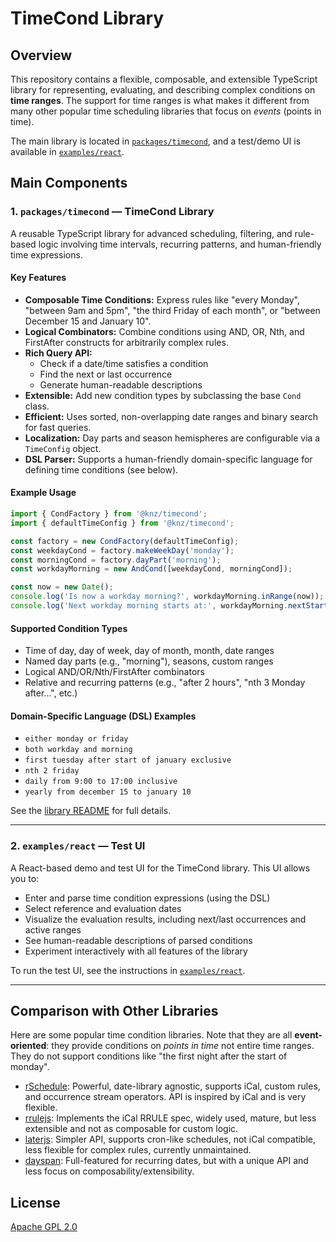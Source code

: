 # TimeCond Library

## Overview

This repository contains a flexible, composable, and extensible TypeScript library for representing, evaluating, and describing complex conditions on **time ranges**. The support for time ranges is what makes it different from many other popular time scheduling libraries that focus on _events_ (points in time).

The main library is located in [`packages/timecond`](./packages/timecond), and a test/demo UI is available in [`examples/react`](./examples/react).

## Main Components

### 1. `packages/timecond` — TimeCond Library

A reusable TypeScript library for advanced scheduling, filtering, and rule-based logic involving time intervals, recurring patterns, and human-friendly time expressions.

#### **Key Features**

- **Composable Time Conditions:** Express rules like "every Monday", "between 9am and 5pm", "the third Friday of each month", or "between December 15 and January 10".
- **Logical Combinators:** Combine conditions using AND, OR, Nth, and FirstAfter constructs for arbitrarily complex rules.
- **Rich Query API:**
  - Check if a date/time satisfies a condition
  - Find the next or last occurrence
  - Generate human-readable descriptions
- **Extensible:** Add new condition types by subclassing the base `Cond` class.
- **Efficient:** Uses sorted, non-overlapping date ranges and binary search for fast queries.
- **Localization:** Day parts and season hemispheres are configurable via a `TimeConfig` object.
- **DSL Parser:** Supports a human-friendly domain-specific language for defining time conditions (see below).

#### **Example Usage**

```ts
import { CondFactory } from '@knz/timecond';
import { defaultTimeConfig } from '@knz/timecond';

const factory = new CondFactory(defaultTimeConfig);
const weekdayCond = factory.makeWeekDay('monday');
const morningCond = factory.dayPart('morning');
const workdayMorning = new AndCond([weekdayCond, morningCond]);

const now = new Date();
console.log('Is now a workday morning?', workdayMorning.inRange(now));
console.log('Next workday morning starts at:', workdayMorning.nextStart(now));
```

#### **Supported Condition Types**

- Time of day, day of week, day of month, month, date ranges
- Named day parts (e.g., "morning"), seasons, custom ranges
- Logical AND/OR/Nth/FirstAfter combinators
- Relative and recurring patterns (e.g., "after 2 hours", "nth 3 Monday after...", etc.)

#### **Domain-Specific Language (DSL) Examples**

- `either monday or friday`
- `both workday and morning`
- `first tuesday after start of january exclusive`
- `nth 2 friday`
- `daily from 9:00 to 17:00 inclusive`
- `yearly from december 15 to january 10`

See the [library README](./packages/timecond/README.md) for full details.

---

### 2. `examples/react` — Test UI

A React-based demo and test UI for the TimeCond library. This UI allows you to:

- Enter and parse time condition expressions (using the DSL)
- Select reference and evaluation dates
- Visualize the evaluation results, including next/last occurrences and active ranges
- See human-readable descriptions of parsed conditions
- Experiment interactively with all features of the library

To run the test UI, see the instructions in [`examples/react`](./examples/react).

---

## Comparison with Other Libraries

Here are some popular time condition libraries. Note that they are all **event-oriented**: they provide conditions on _points in time_ not entire time ranges. They do not support conditions like "the first night after the start of monday".

- [rSchedule](https://github.com/jorroll/rschedule): Powerful, date-library agnostic, supports iCal, custom rules, and occurrence stream operators. API is inspired by iCal and is very flexible.
- [rrulejs](https://github.com/jakubroztocil/rrule): Implements the iCal RRULE spec, widely used, mature, but less extensible and not as composable for custom logic.
- [laterjs](https://github.com/bunkat/later): Simpler API, supports cron-like schedules, not iCal compatible, less flexible for complex rules, currently unmaintained.
- [dayspan](https://github.com/ClickerMonkey/dayspan): Full-featured for recurring dates, but with a unique API and less focus on composability/extensibility.

## License

[Apache GPL 2.0](./LICENSE)
